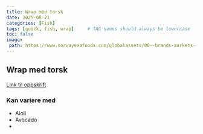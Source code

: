```yaml
---
title: Wrap med torsk 
date: 2025-08-21
categories: [Fish]
tags: [quick, fish, wrap]     # TAG names should always be lowercase
toc: false
image:
 path: https://www.norwayseafoods.com/globalassets/00--brands-markets--reports/norway-seafoods/oppskrifter/influencer-simen-vatne/september-2024/norwayseafoods-hyse-i-wrap-8670.jpg?width=1692&height=680&quality=90&rmode=crop
---
```

## Wrap med torsk
[Link til oppskrift](https://www.norwayseafoods.com/no/oppskrifter/oppskrifter-panert/spro-hyse-i-wrap-med-hoisin-saus/)

### Kan variere med
- Aioli
- Avocado
- 

